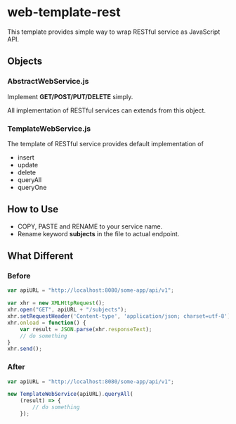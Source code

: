 web-template-rest
===

This template provides simple way to wrap RESTful service as JavaScript API.

## Objects
### AbstractWebService.js
Implement __GET/POST/PUT/DELETE__ simply.

All implementation of RESTful services can extends from this object.

### TemplateWebService.js
The template of RESTful service provides default implementation of
* insert
* update
* delete
* queryAll
* queryOne

## How to Use

* COPY, PASTE and RENAME to your service name.
* Rename keyword __subjects__ in the file to actual endpoint.

## What Different
### Before
```js
var apiURL = "http://localhost:8080/some-app/api/v1";

var xhr = new XMLHttpRequest();
xhr.open("GET", apiURL + "/subjects");
xhr.setRequestHeader('Content-type', 'application/json; charset=utf-8');
xhr.onload = function() {
    var result = JSON.parse(xhr.responseText);
    // do something
}
xhr.send();
```
### After
```js
var apiURL = "http://localhost:8080/some-app/api/v1";

new TemplateWebService(apiURL).queryAll(
    (result) => {
        // do something
    });
```
